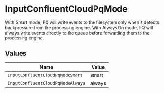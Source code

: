 # InputConfluentCloudPqMode

With Smart mode, PQ will write events to the filesystem only when it detects backpressure from the processing engine. With Always On mode, PQ will always write events directly to the queue before forwarding them to the processing engine.


## Values

| Name                              | Value                             |
| --------------------------------- | --------------------------------- |
| `InputConfluentCloudPqModeSmart`  | smart                             |
| `InputConfluentCloudPqModeAlways` | always                            |
